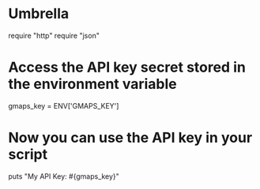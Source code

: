 # Umbrella
require "http"
require "json"


# Access the API key secret stored in the environment variable
gmaps_key = ENV['GMAPS_KEY']

# Now you can use the API key in your script
puts "My API Key: #{gmaps_key}"
